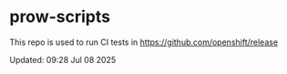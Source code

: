 # prow-scripts

This repo is used to run CI tests in https://github.com/openshift/release

Updated: 09:28 Jul 08 2025

